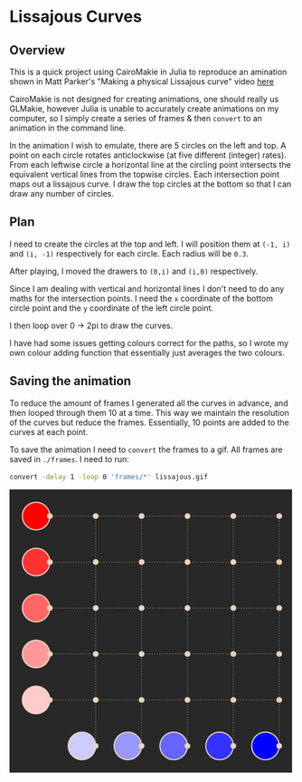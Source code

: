 # Lissajous Curves

## Overview

This is a quick project using CairoMakie in Julia to reproduce an amination shown in Matt Parker's "Making a physical Lissajous curve" video [here](https://www.youtube.com/watch?v=4CbPksEl51Q)

CairoMakie is not designed for creating animations, one should really us GLMakie, however Julia is unable to accurately create animations on my computer, so I simply create a series of frames & then `convert` to an animation in the command line.

In the animation I wish to emulate, there are 5 circles on the left and top. A point on each circle rotates anticlockwise (at five different (integer) rates). From each leftwise circle a horizontal line at the circling point intersects the equivalent vertical lines from the topwise circles. Each intersection point maps out a lissajous curve. I draw the top circles at the bottom so that I can draw any number of circles. 

## Plan

I need to create the circles at the top and left. I will position them at `(-1, i)` and `(i, -1)` respectively for each circle. Each radius will be `0.3`.

After playing, I moved the drawers to `(0,i)` and `(i,0)` respectively.

Since I am dealing with vertical and horizontal lines I don't need to do any maths for the intersection points. I need the `x` coordinate of the bottom circle point and the `y` coordinate of the left circle point.

I then loop over 0 -> 2pi to draw the curves.

I have had some issues getting colours correct for the paths, so I wrote my own colour adding function that essentially just averages the two colours.

## Saving the animation

To reduce the amount of frames I generated all the curves in advance, and then looped through them 10 at a time. This way we maintain the resolution of the curves but reduce the frames. Essentially, 10 points are added to the curves at each point.

To save the animation I need to `convert` the frames to a gif. All frames are saved in `./frames`. I need to run:

```bash
convert -delay 1 -loop 0 'frames/*' lissajous.gif
```

![Lissajous Curves](./lissajous.gif)

